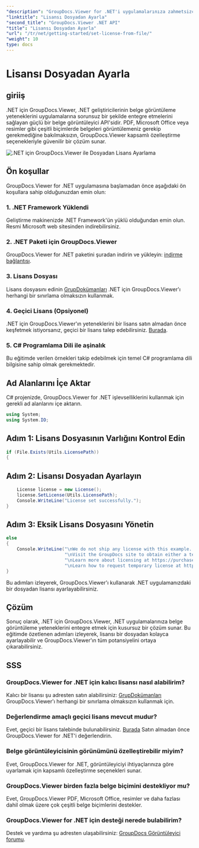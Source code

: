 ```yaml
---
"description": "GroupDocs.Viewer for .NET'i uygulamalarınıza zahmetsizce nasıl entegre edeceğinizi öğrenin. Lisans ayarlayın, belgeleri görüntüleyin ve görüntüleyici görünümünü özelleştirin."
"linktitle": "Lisansı Dosyadan Ayarla"
"second_title": "GroupDocs.Viewer .NET API"
"title": "Lisansı Dosyadan Ayarla"
"url": "/tr/net/getting-started/set-license-from-file/"
"weight": 10
type: docs
---
```

# Lisansı Dosyadan Ayarla

## giriiş
.NET için GroupDocs.Viewer, .NET geliştiricilerinin belge görüntüleme yeteneklerini uygulamalarına sorunsuz bir şekilde entegre etmelerini sağlayan güçlü bir belge görüntüleyici API'sidir. PDF, Microsoft Office veya resimler gibi çeşitli biçimlerde belgeleri görüntülemeniz gerekip gerekmediğine bakılmaksızın, GroupDocs.Viewer kapsamlı özelleştirme seçenekleriyle güvenilir bir çözüm sunar.

![.NET için GroupDocs.Viewer ile Dosyadan Lisans Ayarlama](/viewer/getting-started/set-license-from-file.png)

## Ön koşullar
GroupDocs.Viewer for .NET uygulamasına başlamadan önce aşağıdaki ön koşullara sahip olduğunuzdan emin olun:
### 1. .NET Framework Yüklendi
Geliştirme makinenizde .NET Framework'ün yüklü olduğundan emin olun. Resmi Microsoft web sitesinden indirebilirsiniz.
### 2. .NET Paketi için GroupDocs.Viewer
GroupDocs.Viewer for .NET paketini şuradan indirin ve yükleyin: [indirme bağlantısı](https://releases.groupdocs.com/viewer/net/).
### 3. Lisans Dosyası
Lisans dosyasını edinin [GrupDokümanları](https://purchase.groupdocs.com/buy) .NET için GroupDocs.Viewer'ı herhangi bir sınırlama olmaksızın kullanmak.
### 4. Geçici Lisans (Opsiyonel)
.NET için GroupDocs.Viewer'ın yeteneklerini bir lisans satın almadan önce keşfetmek istiyorsanız, geçici bir lisans talep edebilirsiniz. [Burada](https://purchase.groupdocs.com/temporary-license/).
### 5. C# Programlama Dili ile aşinalık
Bu eğitimde verilen örnekleri takip edebilmek için temel C# programlama dili bilgisine sahip olmak gerekmektedir.

## Ad Alanlarını İçe Aktar
C# projenizde, GroupDocs.Viewer for .NET işlevselliklerini kullanmak için gerekli ad alanlarını içe aktarın.

```csharp
using System;
using System.IO;
```

## Adım 1: Lisans Dosyasının Varlığını Kontrol Edin
```csharp
if (File.Exists(Utils.LicensePath))
{
```
## Adım 2: Lisansı Dosyadan Ayarlayın
```csharp
    License license = new License();
    license.SetLicense(Utils.LicensePath);
    Console.WriteLine("License set successfully.");
}
```
## Adım 3: Eksik Lisans Dosyasını Yönetin
```csharp
else
{
    Console.WriteLine("\nWe do not ship any license with this example. " +
                      "\nVisit the GroupDocs site to obtain either a temporary or permanent license. " +
                      "\nLearn more about licensing at https://purchase.groupdocs.com/faqs/licensing. " +
                      "\nLearn how to request temporary license at https://purchase.groupdocs.com/geçici-lisans.");
}
```
Bu adımları izleyerek, GroupDocs.Viewer'ı kullanarak .NET uygulamanızdaki bir dosyadan lisansı ayarlayabilirsiniz.

## Çözüm
Sonuç olarak, .NET için GroupDocs.Viewer, .NET uygulamalarınıza belge görüntüleme yeteneklerini entegre etmek için kusursuz bir çözüm sunar. Bu eğitimde özetlenen adımları izleyerek, lisansı bir dosyadan kolayca ayarlayabilir ve GroupDocs.Viewer'ın tüm potansiyelini ortaya çıkarabilirsiniz.
## SSS
### GroupDocs.Viewer for .NET için kalıcı lisansı nasıl alabilirim?
Kalıcı bir lisansı şu adresten satın alabilirsiniz: [GrupDokümanları](https://purchase.groupdocs.com/buy) GroupDocs.Viewer'ı herhangi bir sınırlama olmaksızın kullanmak için.
### Değerlendirme amaçlı geçici lisans mevcut mudur?
Evet, geçici bir lisans talebinde bulunabilirsiniz. [Burada](https://purchase.groupdocs.com/temporary-license/) Satın almadan önce GroupDocs.Viewer for .NET'i değerlendirin.
### Belge görüntüleyicisinin görünümünü özelleştirebilir miyim?
Evet, GroupDocs.Viewer for .NET, görüntüleyiciyi ihtiyaçlarınıza göre uyarlamak için kapsamlı özelleştirme seçenekleri sunar.
### GroupDocs.Viewer birden fazla belge biçimini destekliyor mu?
Evet, GroupDocs.Viewer PDF, Microsoft Office, resimler ve daha fazlası dahil olmak üzere çok çeşitli belge biçimlerini destekler.
### GroupDocs.Viewer for .NET için desteği nerede bulabilirim?
Destek ve yardıma şu adresten ulaşabilirsiniz: [GroupDocs Görüntüleyici forumu](https://forum.groupdocs.com/c/viewer/9).